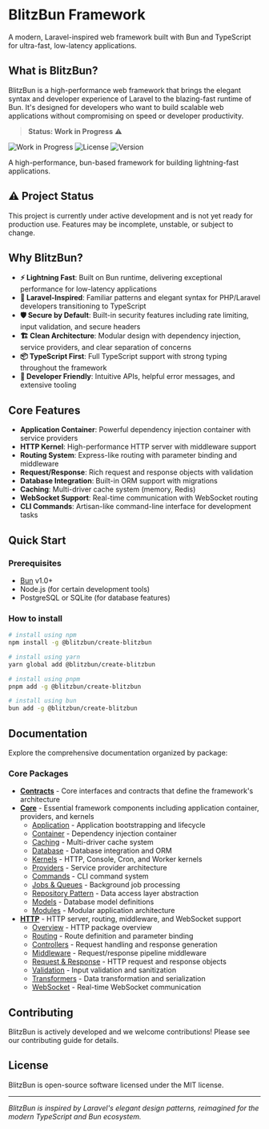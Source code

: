# BlitzBun Framework

A modern, Laravel-inspired web framework built with Bun and TypeScript for ultra-fast, low-latency applications.

## What is BlitzBun?

BlitzBun is a high-performance web framework that brings the elegant syntax and developer experience of Laravel to the blazing-fast runtime of Bun. It's designed for developers who want to build scalable web applications without compromising on speed or developer productivity.

> **Status: Work in Progress** ⚠️

![Work in Progress](https://img.shields.io/badge/status-work%20in%20progress-orange)
![License](https://img.shields.io/badge/license-MIT-blue)
![Version](https://img.shields.io/npm/v/%40blitzbun%2Fframework)

A high-performance, bun-based framework for building lightning-fast applications.

## ⚠️ Project Status

This project is currently under active development and is not yet ready for production use. Features may be incomplete, unstable, or subject to change.

## Why BlitzBun?

- **⚡ Lightning Fast**: Built on Bun runtime, delivering exceptional performance for low-latency applications
- **🎯 Laravel-Inspired**: Familiar patterns and elegant syntax for PHP/Laravel developers transitioning to TypeScript
- **🛡️ Secure by Default**: Built-in security features including rate limiting, input validation, and secure headers
- **🏗️ Clean Architecture**: Modular design with dependency injection, service providers, and clear separation of concerns
- **📦 TypeScript First**: Full TypeScript support with strong typing throughout the framework
- **🔧 Developer Friendly**: Intuitive APIs, helpful error messages, and extensive tooling

## Core Features

- **Application Container**: Powerful dependency injection container with service providers
- **HTTP Kernel**: High-performance HTTP server with middleware support
- **Routing System**: Express-like routing with parameter binding and middleware
- **Request/Response**: Rich request and response objects with validation
- **Database Integration**: Built-in ORM support with migrations
- **Caching**: Multi-driver cache system (memory, Redis)
- **WebSocket Support**: Real-time communication with WebSocket routing
- **CLI Commands**: Artisan-like command-line interface for development tasks

## Quick Start

### Prerequisites

- [Bun](https://bun.sh/) v1.0+
- Node.js (for certain development tools)
- PostgreSQL or SQLite (for database features)

### How to install

```bash
# install using npm
npm install -g @blitzbun/create-blitzbun

# install using yarn
yarn global add @blitzbun/create-blitzbun

# install using pnpm
pnpm add -g @blitzbun/create-blitzbun

# install using bun
bun add -g @blitzbun/create-blitzbun
```

## Documentation

Explore the comprehensive documentation organized by package:

### Core Packages

- **[Contracts](./packages/contracts/README.md)** - Core interfaces and contracts that define the framework's architecture
- **[Core](./packages/core/README.md)** - Essential framework components including application container, providers, and kernels
  - [Application](./packages/core/docs/application.md) - Application bootstrapping and lifecycle
  - [Container](./packages/core/docs/container.md) - Dependency injection container
  - [Caching](./packages/core/docs/caching.md) - Multi-driver cache system
  - [Database](./packages/core/docs/database.md) - Database integration and ORM
  - [Kernels](./packages/core/docs/kernels.md) - HTTP, Console, Cron, and Worker kernels
  - [Providers](./packages/core/docs/provider.md) - Service provider architecture
  - [Commands](./packages/core/docs/command.md) - CLI command system
  - [Jobs & Queues](./packages/core/docs/job.md) - Background job processing
  - [Repository Pattern](./packages/core/docs/repository.md) - Data access layer abstraction
  - [Models](./packages/core/docs/models.md) - Database model definitions
  - [Modules](./packages/core/docs/modules.md) - Modular application architecture
- **[HTTP](./packages/http/README.md)** - HTTP server, routing, middleware, and WebSocket support
  - [Overview](./packages/http/docs/overview.md) - HTTP package overview
  - [Routing](./packages/http/docs/routing.md) - Route definition and parameter binding
  - [Controllers](./packages/http/docs/controllers.md) - Request handling and response generation
  - [Middleware](./packages/http/docs/middleware.md) - Request/response pipeline middleware
  - [Request & Response](./packages/http/docs/request-response.md) - HTTP request and response objects
  - [Validation](./packages/http/docs/validation.md) - Input validation and sanitization
  - [Transformers](./packages/http/docs/transformer.md) - Data transformation and serialization
  - [WebSocket](./packages/http/docs/websocket.md) - Real-time WebSocket communication

## Contributing

BlitzBun is actively developed and we welcome contributions! Please see our contributing guide for details.

## License

BlitzBun is open-source software licensed under the MIT license.

---

_BlitzBun is inspired by Laravel's elegant design patterns, reimagined for the modern TypeScript and Bun ecosystem._
